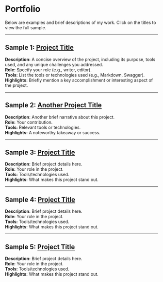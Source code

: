 # Portfolio

Below are examples and brief descriptions of my work. Click on the titles to view the full sample.

---

## Sample 1: [Project Title](link-to-sample)
**Description:** A concise overview of the project, including its purpose, tools used, and any unique challenges you addressed.  
**Role:** Specify your role (e.g., writer, editor).  
**Tools:** List the tools or technologies used (e.g., Markdown, Swagger).  
**Highlights:** Briefly mention a key accomplishment or interesting aspect of the project.

---

## Sample 2: [Another Project Title](link-to-sample)
**Description:** Another brief narrative about this project.  
**Role:** Your contribution.  
**Tools:** Relevant tools or technologies.  
**Highlights:** A noteworthy takeaway or success.

---

## Sample 3: [Project Title](link-to-sample)
**Description:** Brief project details here.  
**Role:** Your role in the project.  
**Tools:** Tools/technologies used.  
**Highlights:** What makes this project stand out.

---

## Sample 4: [Project Title](link-to-sample)
**Description:** Brief project details here.  
**Role:** Your role in the project.  
**Tools:** Tools/technologies used.  
**Highlights:** What makes this project stand out.

---

## Sample 5: [Project Title](link-to-sample)
**Description:** Brief project details here.  
**Role:** Your role in the project.  
**Tools:** Tools/technologies used.  
**Highlights:** What makes this project stand out.
